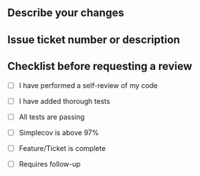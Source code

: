 ## Describe your changes

## Issue ticket number or description

## Checklist before requesting a review
- [ ] I have performed a self-review of my code
- [ ] I have added thorough tests
- [ ] All tests are passing
- [ ] Simplecov is above 97%
- [ ] Feature/Ticket is complete
- [ ] Requires follow-up

